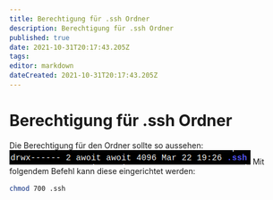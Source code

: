 ```yaml
---
title: Berechtigung für .ssh Ordner
description: Berechtigung für .ssh Ordner
published: true
date: 2021-10-31T20:17:43.205Z
tags: 
editor: markdown
dateCreated: 2021-10-31T20:17:43.205Z
---
```


# Berechtigung für .ssh Ordner
Die Berechtigung für den Ordner sollte so aussehen:
![berechtigung_ssh_ordner.png](/berechtigung_ssh_ordner.png)
Mit folgendem Befehl kann diese eingerichtet werden:
```bash
chmod 700 .ssh
```